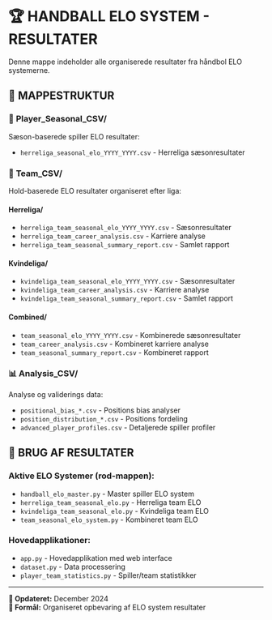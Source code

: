 # 🏆 HANDBALL ELO SYSTEM - RESULTATER

Denne mappe indeholder alle organiserede resultater fra håndbol ELO systemerne.

## 📁 MAPPESTRUKTUR

### 🎯 **Player_Seasonal_CSV/**
Sæson-baserede spiller ELO resultater:
- `herreliga_seasonal_elo_YYYY_YYYY.csv` - Herreliga sæsonresultater

### 🏐 **Team_CSV/**
Hold-baserede ELO resultater organiseret efter liga:

#### **Herreliga/**
- `herreliga_team_seasonal_elo_YYYY_YYYY.csv` - Sæsonresultater
- `herreliga_team_career_analysis.csv` - Karriere analyse
- `herreliga_team_seasonal_summary_report.csv` - Samlet rapport

#### **Kvindeliga/**
- `kvindeliga_team_seasonal_elo_YYYY_YYYY.csv` - Sæsonresultater  
- `kvindeliga_team_career_analysis.csv` - Karriere analyse
- `kvindeliga_team_seasonal_summary_report.csv` - Samlet rapport

#### **Combined/**
- `team_seasonal_elo_YYYY_YYYY.csv` - Kombinerede sæsonresultater
- `team_career_analysis.csv` - Kombineret karriere analyse
- `team_seasonal_summary_report.csv` - Kombineret rapport

### 📊 **Analysis_CSV/**
Analyse og validerings data:
- `positional_bias_*.csv` - Positions bias analyser
- `position_distribution_*.csv` - Positions fordeling
- `advanced_player_profiles.csv` - Detaljerede spiller profiler

## 🔄 BRUG AF RESULTATER

### Aktive ELO Systemer (rod-mappen):
- `handball_elo_master.py` - Master spiller ELO system
- `herreliga_team_seasonal_elo.py` - Herreliga team ELO
- `kvindeliga_team_seasonal_elo.py` - Kvindeliga team ELO  
- `team_seasonal_elo_system.py` - Kombineret team ELO

### Hovedapplikationer:
- `app.py` - Hovedapplikation med web interface
- `dataset.py` - Data processering
- `player_team_statistics.py` - Spiller/team statistikker

---
**📅 Opdateret:** December 2024  
**🎯 Formål:** Organiseret opbevaring af ELO system resultater 